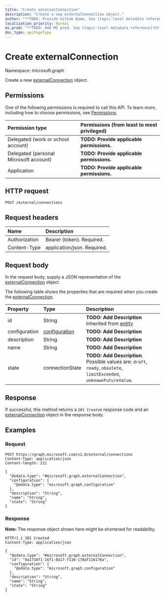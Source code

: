 ```yaml
---
title: "Create externalConnection"
description: "Create a new externalConnection object."
author: "**TODO: Provide Github Name. See [topic-level metadata reference](https://msgo.azurewebsites.net/add/document/guidelines/metadata.html#topic-level-metadata)**"
localization_priority: Normal
ms.prod: "**TODO: Add MS prod. See [topic-level metadata reference](https://msgo.azurewebsites.net/add/document/guidelines/metadata.html#topic-level-metadata)**"
doc_type: apiPageType
---
```


# Create externalConnection
Namespace: microsoft.graph



Create a new [externalConnection](../resources/externalconnection.md) object.

## Permissions
One of the following permissions is required to call this API. To learn more, including how to choose permissions, see [Permissions](/graph/permissions-reference).

|Permission type|Permissions (from least to most privileged)|
|:---|:---|
|Delegated (work or school account)|**TODO: Provide applicable permissions.**|
|Delegated (personal Microsoft account)|**TODO: Provide applicable permissions.**|
|Application|**TODO: Provide applicable permissions.**|

## HTTP request

<!-- {
  "blockType": "ignored"
}
-->
``` http
POST /external/connections
```

## Request headers
|Name|Description|
|:---|:---|
|Authorization|Bearer {token}. Required.|
|Content-Type|application/json. Required.|

## Request body
In the request body, supply a JSON representation of the [externalConnection](../resources/externalconnection.md) object.

The following table shows the properties that are required when you create the [externalConnection](../resources/externalconnection.md).

|Property|Type|Description|
|:---|:---|:---|
|id|String|**TODO: Add Description** Inherited from [entity](../resources/entity.md)|
|configuration|[configuration](../resources/configuration.md)|**TODO: Add Description**|
|description|String|**TODO: Add Description**|
|name|String|**TODO: Add Description**|
|state|connectionState|**TODO: Add Description**. Possible values are: `draft`, `ready`, `obsolete`, `limitExceeded`, `unknownFutureValue`.|



## Response

If successful, this method returns a `201 Created` response code and an [externalConnection](../resources/externalconnection.md) object in the response body.

## Examples

### Request
<!-- {
  "blockType": "request",
  "name": "create_externalconnection_from_"
}
-->
``` http
POST https://graph.microsoft.com/v1.0/external/connections
Content-Type: application/json
Content-length: 211

{
  "@odata.type": "#microsoft.graph.externalConnection",
  "configuration": {
    "@odata.type": "microsoft.graph.configuration"
  },
  "description": "String",
  "name": "String",
  "state": "String"
}
```


### Response
**Note:** The response object shown here might be shortened for readability.
<!-- {
  "blockType": "response",
  "truncated": true,
  "@odata.type": "microsoft.graph.externalConnection"
}
-->
``` http
HTTP/1.1 201 Created
Content-Type: application/json

{
  "@odata.type": "#microsoft.graph.externalConnection",
  "id": "0a1716f1-16f1-0a17-f116-170af116170a",
  "configuration": {
    "@odata.type": "microsoft.graph.configuration"
  },
  "description": "String",
  "name": "String",
  "state": "String"
}
```

